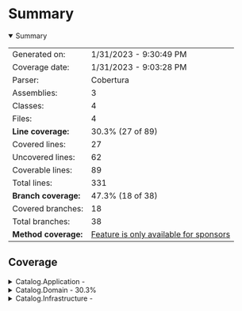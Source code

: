 # Summary
<details open><summary>Summary</summary>

|||
|:---|:---|
| Generated on: | 1/31/2023 - 9:30:49 PM |
| Coverage date: | 1/31/2023 - 9:03:28 PM |
| Parser: | Cobertura |
| Assemblies: | 3 |
| Classes: | 4 |
| Files: | 4 |
| **Line coverage:** | 30.3% (27 of 89) |
| Covered lines: | 27 |
| Uncovered lines: | 62 |
| Coverable lines: | 89 |
| Total lines: | 331 |
| **Branch coverage:** | 47.3% (18 of 38) |
| Covered branches: | 18 |
| Total branches: | 38 |
| **Method coverage:** | [Feature is only available for sponsors](https://reportgenerator.io/pro) |

</details>

## Coverage
<details><summary>Catalog.Application - </summary>

|**Name**|**Line**|**Branch**|
|:---|---:|---:|
|**Catalog.Application**|****|****|

</details>
<details><summary>Catalog.Domain - 30.3%</summary>

|**Name**|**Line**|**Branch**|
|:---|---:|---:|
|**Catalog.Domain**|**30.3%**|**47.3%**|
|Catalog.Domain.SeedWork.Entity|100%|100%|
|Catalog.Domain.SeedWork.Enumeration|0%|0%|
|Catalog.Domain.SeedWork.IRepository`1|0%||
|Catalog.Domain.SeedWork.ValueObject|0%|0%|

</details>
<details><summary>Catalog.Infrastructure - </summary>

|**Name**|**Line**|**Branch**|
|:---|---:|---:|
|**Catalog.Infrastructure**|****|****|

</details>
